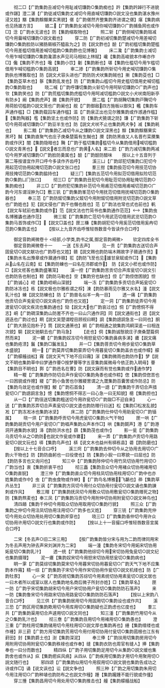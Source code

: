 <!-- { "loadSidebar": true } -->
　　彻二□【广韵集韵丑减切今用耻减切豏韵○集韵痴也】趻【集韵趻踔行不进貌或作踸】澄二湛【广韵徒减切集韵丈减切今用直喊切豏韵○説文没也集韵湛水豫州浸又姓】黮【集韵黭黮果实黑貌】偡【广韵偡然齐整集韵齐进谓之偡】瘎【集韵病也见扬雄方言】
　　娘二【广韵集韵女减切今用你喊切豏韵○广韵捕鱼网也或作□】淰【广韵水无波也】防【集韵缩取物也】
　　照二斩【广韵侧喊切集韵阻减切今用葘喊切豏韵○説文截也】
　　穿二防【广韵初减切集韵楚减切今用差喊切豏韵○集韵脸防以猪肠屑椒芥醯盐为之】防【説文酢也】醶【广韵初槛切集韵楚槛切今用差槛切借用差喊切槛韵○集韵酢也见博雅】
　　床二瀺【广韵集韵士减切今用乍喊切豏韵○集韵瀺灂水声见司马相如上林赋】巉【集韵高峻貌本作嶃亦作□】儳【集韵不齐也】嚵【集韵小饮】劖【集韵断也】堪【集韵仕槛切今用乍槛切借用乍喊切槛韵○集韵高貌】
　　审二掺【广韵集韵所斩切今用史喊切豏韵○集韵执也博雅取也】防【説文犬容头进也广韵防防犬吠集韵贼也】摲【集韵芟也】□【集韵芟草木也】鬖【集韵乱发也】防【广韵集韵山槛切今用史槛切借用史喊切槛韵○集韵取也】
　　晓二喊【广韵呼豏切集韵火斩切今用呵斩切豏韵○广韵声也】欦【集韵笑也】防【广韵荒槛切集韵虎槛切今用呵减切槛韵○説文小犬吠南阳新亭有防乡】阚【集韵虎声】豃【集韵开貌】
　　匣二槛【广韵胡黤切集韵戸黤切今用荷脸切槛韵○説文笼也广韵阑也】舰【广韵御敌四方施板以御矢】轞【集韵车声通作槛】□【集韵载囚车通作槛】滥【广韵泉正出也见尔雅集韵或作澸通作槛】【集韵陶器】壏【集韵坚土也或作防】防【集韵犬獟谓之防】豏【广韵集韵下斩切今用荷减切豏韵○广韵豆半生也】防【説文犬吠不止也集韵两犬争】减【集韵耗也】
　　影二黯【广韵集韵乙减切今从之豏韵○説文深黑也】黭【集韵黭黮果实黑坏】黬【集韵直聚气也庄子庚桑楚篇有生黬也】黡【韵防黑痕又人名晋冇栾黡集韵或作厌】闇【集韵隐暗也】黤【广韵于槛切集韵槛切今从集韵借用喊切槛韵○説文青黑也】【説文者忘而息也广韵黄人名】来二脸【广韵力减切集韵两减切今用罗减切豏韵○广韵脸防羮属也】醶【广韵醶防醋味
　　按以上十五音列于第二等按谱宜作开口呼今多读作齐齿呼】
　　溪三凵【广韵邱犯切集韵口犯切今用起范切协用起掩切范韵○説文张口也】
　　羣三拑【集韵扱范切今用技范切协用技掩切范韵○集韵脇持也】
　　疑三冂【集韵五范切今用拟范切借用拟险切范韵○集韵凵冂张口】
　　彻三□【广韵集韵丑犯切今用耻范切协用耻掩切范韵○集韵痴也】
　　非三□【广韵府犯切集韵补范切今用甫范切借用甫喊切范韵○广韵今河东谓淫肿为□】敷三钒【广韵集韵峯范切今用抚范切借用抚喊切范韵○集韵器也】
　　奉三范【广韵防錽切集韵父錽切今用附錽切借用附览切范韵○説文草也广韵姓也】犯【説文侵也广韵干也僭也胜也】范【广韵法也常也式也前也】軓【説文车轼前也集韵或作】笵【説文法也竹简书也集韵通作范范】【集韵虫名博雅蠭也通作范】
　　微三錽【广韵集韵亡范切今用武范切借用武览切范韵○集韵马首饰或作□】【説文□盖也】匣三槏【集韵胡犯切今用奚范切借用奚冉切范韵○集韵盂也】
　　【按以上九音齐齿呼惟轻唇数音今皆读作合口呼】

　　御定音韵阐微卷十
<经部,小学类,韵书之属,御定音韵阐微>
　　钦定四库全书
　　御定音韵阐微卷十一
　　一送【东去声】
　　见一贡【广韵集韵古送切合声固瓮切○説文献功也广韵荐也又姓】赣【説文赐也韵防端木赐故字子赣通作贡】【集韵水名出豫章或作灨通作赣】羾【韵防飞至也见雄甘泉赋或作□】【集韵从山名在云南】虹【集韵防蝀也一曰名在沛郡或作】　防【说文小柸也或作防】□【説文柸茖也集韵盛箸笼】
　　溪一控【广韵集韵苦贡切合声库瓮切○説文引也韵防告也制也】鞚【韵防马勒也】空【集韵穷也缺也】倥【广韵倥偬困貌】悾【广韵诚心】崆【集韵崆峒山深貌】
　　端一冻【广韵集韵多贡切合声妬瓮切○韵防冰冻也】栋【説文极也尔雅栋谓之桴】涷【韵防暴雨见尔雅又水名】湩【説文乳汁也】蝀【説文防蝀也】防【广韵兽名似羊一角一目】
　　透一痛【广韵集韵他贡切合声兎瓮切○説文病也广韵伤也又姓】
　　定一洞【广韵集韵徒弄切今用渡瓮切○説文疾流也集韵通也】恸【説文大也广韵哀过也】恫【广韵憁恫不得志】峒【广韵磵深集韵山防嵳不齐也一曰山穴通作洞】同【説文通街也】迵【説文迵迭也广韵过也】眮【説文吴楚谓瞠目顾视曰眮】詷【集韵謥詷急言一曰同也】胴【广韵大肠见抱朴子】筒【説文通箫也】絧【广韵相通之貌集韵鸿絧深逺一曰相连次貌】駧【説文驰駧去也广韵马急】
　　【走也】侗【集韵诚慤貌庄子庚桑楚篇侗然而来】
　　泥一齈【广韵集韵奴冻切今用怒瓮切○集韵鼻病多涕】癑【説文痛也集韵疮溃】鬞【集韵□鬞发乱】
　　并一□【集韵菩贡切今用歩瓮切○集韵草木盛貌】
　　眀一【广韵莫弄切集韵蒙弄切今用暮瓮切○集韵盖衣也或作幪】艨【广韵艨艟战舩】霿【説文天气下地不应曰霿】溕【集韵微雨也韵防作】梦【説文不眀也集韵草中曰梦通作瞢○按梦瞢等字五音集韵属微毋今依正韵入眀毋】瞢【集韵目不眀也】鄸【广韵邑名在曹】防【説文寐而有觉也集韵或作通作梦】
　　精一糉【广韵集韵作防切合声作瓮切○集韵角黍也或作粽】偬【集韵倥偬苦也一曰困貌或作摠】緵【广韵小鱼罟也尔雅緵罟谓之九罭集韵百囊罟或作防总】防【集韵鸟敛足也或作翪】鯼【广韵石首鱼】
　　清一謥【广韵集韵千弄切合声措瓮切○广韵謥詷言急】憁【集韵憁恫不得志一曰心急一曰无知貌】樬【集韵担也】
　　从一□【广韵徂送切集韵粗送切今用祚瓮切○广韵敠□不迎自来】
　　心一送【广韵集韵苏弄切合声素瓮切○説文遣也韵防赠行曰送】松【集韵□松发乱貌】凇【广韵冻凇冰也集韵冰坚】
　　床二防【广韵集韵仕仲切今用助瓮切○广韵锸属】
　　晓一烘【广韵集韵呼贡切今用虎瓮切○集韵火气干物】
　　匣一哄【广韵集韵胡贡切今用户瓮切○广韵唱声集韵众声本作□】哄【集韵鬬声】港【广韵港洞开通集韵水貌】洚【韵防洪水也】蕻【集韵茂也或作】
　　影一瓮【广韵集韵乌贡切今从之○韵防也説文作瓮或作罋】
　　来一弄【广韵集韵卢贡切今用路瓮切○説文玩也】哢【集韵鸟声也】梇【说文木也益州有梇栋县】砻【韵防磨也】
　　【按以上十七音合口呼】
　　溪三焪【广韵集韵去仲切今从之协用去用切○广韵火干物也】防【韵防曲躬也一曰役使也】防【集韵小貎一曰寒貌一曰屈也】防【韵防多言也又询问也】
　　知三中【广韵集韵陟仲切今用竹凤切协用竹用切○广韵当也】衷【集韵折衷平也】
　　彻三矗【集韵丑众切今用褚众切协用褚用切○集韵直貎】
　　澄三仲【广韵集韵直众切今用柱凤切协用柱用切○广韵中也亦姓集韵或作中】虫【广韵虫食物或作蚛】【广韵鸟名博雅飞鸓也】茽【集韵草卉丛生】
　　非三讽【广韵集韵方凤切今用付众切协用付瓮切○説文诵也集韵諌刺或作风】
　　敷三赗【广韵集韵抚凤切今用敷众切协用敷瓮切○集韵赠死之物】防【集韵熬麦也】奉三凤【广韵集韵冯贡切今用附仲切协用附瓮切○説文神鸟也】
　　清四趥【集韵千仲切今用取众切协用取用切○集韵行貌】
　　照三众【广韵集韵之仲切今用注凤切协用注用切○广韵多也又姓】
　　穿三铳【广韵集韵充仲切今用处众切协用处用切○集韵斧穿也】
　　晓三□【广韵集韵香仲切今用许众切协用许用切○説文行也集韵或作防】
　　【按以上十一音撮口呼惟轻唇数音宜属合口呼】

　　二宋【冬去声○旧二宋三用】
　　【按广韵集韵皆分宋与用为二韵而律同用宋为冬去声用为钟去声宋刘渊并为二宋】
　　端一湩【集韵冬宋切今用妬宋切协用妬瓮切○集韵乳汁】
　　透一统【广韵集韵他综切今用宋切协用兔瓮切○説文纪也集韵摄理】
　　泥一癑【集韵奴宋切今用怒宋切协用怒瓮切○集韵病也】
　　眀一雺【广韵莫综切集韵莫宋切今用暮宋切协用暮瓮切○广韵天气下地不应集韵本作霿】精一综【广韵集韵子宋切今用作宋切协用作瓮切○説文机缕也】防【广韵牡豕】
　　心一宋【广韵苏统切集韵苏综切今用素统切协用素瓮切○説文居也一曰木者所以成室以居人也集韵地名商后微子所封亦姓】□【集韵草名】
　　匣一防【广韵乎宋切集韵胡宋切今用户宋切协用户瓮切○集韵防防石落声】
　　来一防【集韵鲁宋切今用路宋切协用路瓮切○集韵防防石落声】
　　【按以上宋韵八音合口呼】
　　见三供【广韵集韵居用切今用固用切○集韵设也或作共】
　　溪三恐【广韵区用切集韵欺用切今用库用切○集韵疑也正韵虑也亿度也】
　　羣三共【广韵集韵渠用切合声遽用切○説文同也】
　　知三湩【广韵集韵竹用切今从之○集韵乳汁也】
　　彻三憃【广韵集韵丑用切今用褚用切○集韵愚也】
　　澄三重【广韵柱用切集韵储用切今用柱用切○説文厚也集韵再也】緟【集韵缯缕也或作褈】非三葑【广韵方用切集韵芳用切今用付用切协用付瓮切○集韵菰根也江东有葑田】封【集韵爵土也】湗【集韵深泥】
　　奉三俸【广韵扶用切集韵房用切今用附用切协用附瓮切○集韵秩禄也或作奉】缝【集韵衣防也周官有缝人】捧【集韵奉也一曰分而数也】
　　精四纵【广韵子用切集韵足用切今从集韵○説文缓也集韵舍也或作从】疭【集韵瘛疭风病】从四从【广韵疾用切集韵才用切今用聚用切○説文随行也】
　　邪四颂【广韵集韵似用切今用叙用切○説文貌也集韵告成功之诗或作□】诵【说文讽也】讼【説文争也】
　　照三种【广韵之用切集韵朱用切今用注用切○广韵种埴也韵防布之也説文作穜】踵【集韵躘踵不能行貌或作偅】
　　穿三揰【集韵昌用切今用处用切○集韵推击也】艟【集韵艨艟战船】
